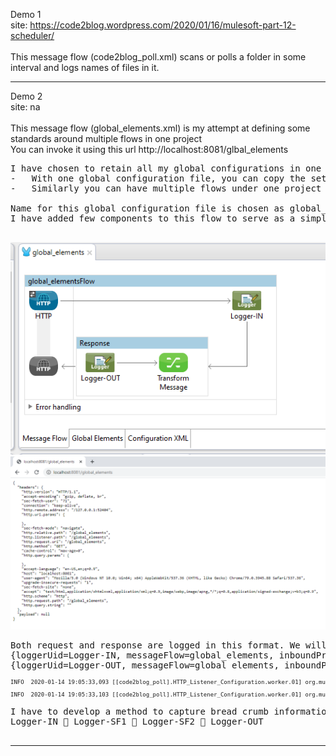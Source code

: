 
Demo 1  <br>
	site: https://code2blog.wordpress.com/2020/01/16/mulesoft-part-12-scheduler/  <br>
  <br>
This message flow (code2blog_poll.xml) scans or polls a folder in some interval and logs names of files in it. <br>

- - - - - - - - - - - - - - - - - - - - - - - - - - - - - - 

Demo 2  <br>
	site: na  <br>
	<br>
This message flow (global_elements.xml) is my attempt at defining some standards around multiple flows in one project  <br>
You can invoke it using this url http://localhost:8081/glbal_elements  <br>
<pre>
I have chosen to retain all my global configurations in one file for easy maintenance 
-	With one global configuration file, you can copy the settings to a new project without conflict 
-	Similarly you can have multiple flows under one project that share this global-settings

Name for this global configuration file is chosen as global_elements.xml
I have added few components to this flow to serve as a simple hello-world test. It accepts http-get request and responds with json output. Request and response are logged. 

</pre>
![message flow](./doc/global_elements_flow.png)
![input output](./doc/global_elements_flow_in_out.png)

<pre>
Both request and response are logged in this format. We will go through why I have chosen this template on a later day. 
{loggerUid=Logger-IN, messageFlow=global_elements, inboundProperties=#[message.inboundProperties], payload=#[payload] }	
{loggerUid=Logger-OUT, messageFlow=global_elements, inboundProperties=#[message.inboundProperties], outboundProperties=#[message.outboundProperties], payload=#[payload] }
</pre>

<pre style="font-size:9px">
INFO  2020-01-14 19:05:33,093 [[code2blog_poll].HTTP_Listener_Configuration.worker.01] org.mule.api.processor.LoggerMessageProcessor: {loggerUid=Logger-IN, messageFlow=global_elements, inboundProperties={sec-fetch-mode=navigate, http.request.uri=/global_elements, http.query.string=, sec-fetch-site=none, accept-language=en-US,en;q=0.9, http.query.params=ParameterMap{[]}, http.listener.path=/global_elements, sec-fetch-user=?1, http.remote.address=/127.0.0.1:52915, http.uri.params=ParameterMap{[]}, accept=text/html,application/xhtml+xml,application/xml;q=0.9,image/webp,image/apng,*/*;q=0.8,application/signed-exchange;v=b3;q=0.9, host=localhost:8081, upgrade-insecure-requests=1, connection=keep-alive, cache-control=max-age=0, http.version=HTTP/1.1, http.method=GET, accept-encoding=gzip, deflate, br, http.relative.path=/global_elements, http.scheme=http, http.request.path=/global_elements, user-agent=Mozilla/5.0 (Windows NT 10.0; Win64; x64) AppleWebKit/537.36 (KHTML, like Gecko) Chrome/79.0.3945.88 Safari/537.36}, payload=null }

INFO  2020-01-14 19:05:33,103 [[code2blog_poll].HTTP_Listener_Configuration.worker.01] org.mule.api.processor.LoggerMessageProcessor: {loggerUid=Logger-OUT, messageFlow=global_elements, inboundProperties={sec-fetch-mode=navigate, http.request.uri=/global_elements, http.query.string=, sec-fetch-site=none, accept-language=en-US,en;q=0.9, http.query.params=ParameterMap{[]}, http.listener.path=/global_elements, sec-fetch-user=?1, http.remote.address=/127.0.0.1:52915, http.uri.params=ParameterMap{[]}, accept=text/html,application/xhtml+xml,application/xml;q=0.9,image/webp,image/apng,*/*;q=0.8,application/signed-exchange;v=b3;q=0.9, host=localhost:8081, upgrade-insecure-requests=1, connection=keep-alive, cache-control=max-age=0, http.version=HTTP/1.1, http.method=GET, accept-encoding=gzip, deflate, br, http.relative.path=/global_elements, http.scheme=http, http.request.path=/global_elements, user-agent=Mozilla/5.0 (Windows NT 10.0; Win64; x64) AppleWebKit/537.36 (KHTML, like Gecko) Chrome/79.0.3945.88 Safari/537.36}, outboundProperties={}, payload=null } 
</pre>

<pre>
I have to develop a method to capture bread crumb information into logs when I find time. Here is the simple logic to accomplish it. Each time logger component is invoked, it invokes a function that append loggerUid in global-variable and prints the same to console resulting in bread-crumb that looks like …
Logger-IN  Logger-SF1  Logger-SF2  Logger-OUT

</pre>

- - - - - - - - - - - - - - - - - - - - - - - - - - - - - - 
